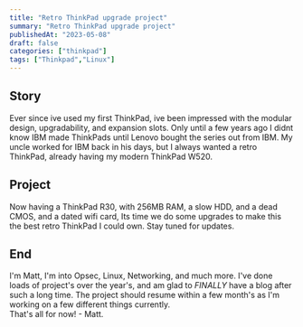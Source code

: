 ```yaml
---
title: "Retro ThinkPad upgrade project"
summary: "Retro ThinkPad upgrade project"
publishedAt: "2023-05-08"
draft: false
categories: ["thinkpad"]
tags: ["Thinkpad","Linux"]
---
```



## Story
Ever since ive used my first ThinkPad, ive been impressed with the modular design, upgradability, and expansion slots. Only until a few years ago I didnt know IBM made ThinkPads until Lenovo bought the series out from IBM. My uncle worked for IBM back in his days, but I always wanted a retro ThinkPad, already having my modern ThinkPad W520.

## Project
Now having a ThinkPad R30, with 256MB RAM, a slow HDD, and a dead CMOS, and a dated wifi card, Its time we do some upgrades to make this the best retro ThinkPad I could own. Stay tuned for updates.

## End
I'm Matt, I'm into Opsec, Linux, Networking, and much more. I've done loads of project's over the year's, and am glad to *FINALLY* have a blog after such a long time. The project should resume within a few month's as I'm working on a few different things currently.
\
That's all for now! - Matt.

 
